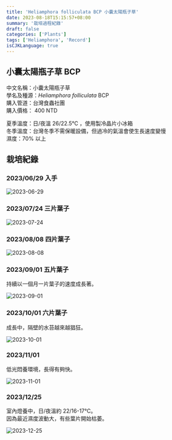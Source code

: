 ```yaml
---
title: 'Heliamphora folliculata BCP 小囊太陽瓶子草'
date: 2023-08-18T15:15:57+08:00
summary: '栽培過程紀錄'
draft: false
categories: ['Plants']
tags: ['Heliamphora', 'Record']
isCJKLanguage: true
---
```


## 小囊太陽瓶子草 BCP

中文名稱：小囊太陽瓶子草  
學名及種源：*Heliamphora folliculata* BCP  
購入管道：台灣食蟲社團  
購入價格： 400 NTD

夏季溫度：日/夜溫 26/22.5℃ ，使用製冷晶片小冰箱  
冬季溫度：台灣冬季不需保暖設備，但過冷的氣溫會使生長速度變慢  
濕度：70% 以上

## 栽培紀錄

### 2023/06/29 入手

![2023-06-29](./images/2023-06-29.jpg '有根')

### 2023/07/24 三片葉子

![2023-07-24](./images/2023-07-24.jpg '三片葉子')

### 2023/08/08 四片葉子

![2023-08-08](./images/2023-08-08.jpg '四片葉子')

### 2023/09/01 五片葉子

持續以一個月一片葉子的速度成長著。  

![2023-09-01](./images/2023-09-01.jpg)

### 2023/10/01 六片葉子

成長中，隔壁的水苔越來越猖狂。  

![2023-10-01](./images/2023-10-01.jpg)

### 2023/11/01

低光悶養環境，長得有夠快。  

![2023-11-01](./images/2023-11-01.jpg)

### 2023/12/25

室內燈養中，日/夜溫約 22/16-17℃。  
因為最近濕度波動大，有些葉片開始枯萎。  

![2023-12-25](./images/2023-12-25.jpg)
